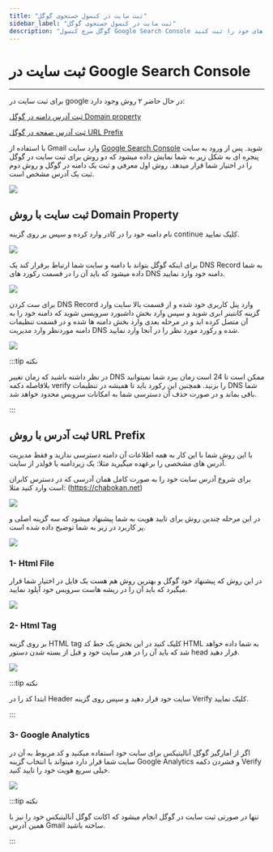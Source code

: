 ```yaml
---
title: "ثبت سایت در کنسول جستجوی گوگل"
sidebar_label: "ثبت سایت در کنسول جستجوی گوگل"
description: "گوگل سرچ کنسول Google Search Console یک ابزار برای مدیریت کل محتوا و جستجو در گوگل است. شما می‌توانید وبسایت های خود را ثبت کنید."
---
```


#  ثبت سایت در Google Search Console
---
برای ثبت سایت در google در حال حاضر ۲ روش وجود دارد:

[ثبت آدرس دامنه در گوگل Domain property](#ثبت-سایت-با-روش-domain-property)

[ثبت آدرس صفحه در گوگل URL Prefix](#ثبت-آدرس-با-روش-url-prefix)


با استفاده از Gmail وارد سایت [Google Search Console](https://search.google.com/search-console/about) شوید.
پس از ورود به سایت پنجره ای به شکل زیر به شما نمایش داده میشود که دو روش برای ثبت سایت در گوگل را در اختیار شما قرار میدهد.
روش اول معرفی و ثبت یک دامنه در گوگل و روش دوم ثبت یک آدرس مشخص است.

![](https://s1.chabokan.net/docs/images/Google-Search-Console1.png)

## ثبت سایت با روش Domain Property

نام دامنه خود را در کادر وارد کرده و سپس بر روی گزینه continue کلیک نمایید.

![](https://s1.chabokan.net/docs/images/Google-Search-Console2.png)

برای اینکه گوگل بتواند با دامنه و سایت شما ارتباط برقرار کند یک DNS Record به شما داده میشود که باید آن را در قسمت رکورد های DNS دامنه خود وارد نمایید.

![](https://s1.chabokan.net/docs/images/Google-Search-Console31.png)

برای ست کردن DNS Record وارد پنل کاربری خود شده و از قسمت بالا سایت وارد گزینه کانتینر ابری شوید و سپس وارد بخش داشبورد سرویسی شوید که دامنه خود را به آن متصل کرده اید و در مرحله بعدی وارد بخش دامنه ها شده و در قسمت تنظیمات دامنه موردنظر وارد مدیریت DNS شده و رکورد مورد نظر را در آنجا وارد نمایید.   

![](https://s1.chabokan.net/docs/images/console22.png)


:::tip نکته

در نظر داشته باشید که زمان تغییر DNS ممکن است تا 24 است زمان ببرد شما نمیتوانید بلافاصله دکمه verify را بزنید. همچنین این رکورد باید تا همیشه در تنظیمات DNS شما باقی بماند و در صورت حذف آن دسترسی شما به امکانات سرویس محدود خواهد شد.

:::

## ثبت آدرس با روش URL Prefix

با این روش شما با این کار به همه اطلاعات آن دامنه دسترسی ندارید و فقط مدیریت آدرس های مشخصی را برعهده میگیرید مثلا: یک زیردامنه یا فولدر از سایت.

برای شروع آدرس سایت خود را به صورت کامل همان آدرسی که در دسترس کابران است وارد کنید مثلا: (https://chabokan.net)

![](https://s1.chabokan.net/docs/images/Google-Search-Console4.png)

در این مرحله چندین روش برای تایید هویت به شما پیشنهاد میشود که سه گزینه اصلی و پر کاربرد در زیر به شما توضیح داده شده است.

![](https://s1.chabokan.net/docs/images/Google-Search-Console51.png)

### 1- Html File

در این روش که پیشنهاد خود گوگل و بهترین روش هم هست یک فایل در اختیار شما قرار میگیرد که باید آن را در ریشه هاست سرویس خود آپلود نمایید.

![](https://s1.chabokan.net/docs/images/Google-Search-Console6.png)

### 2- Html Tag

بر روی گزینه HTML tag کلیک کنید در این بخش یک خط کد HTML به شما داده خواهد شد که باید آن را در هدر سایت خود و قبل از بسته شدن دستور head قرار دهید.

![](https://s1.chabokan.net/docs/images/Google-Search-Console7.png)

:::tip نکته

ابتدا کد را در Header سایت خود قرار دهید و سپس روی گزینه Verify کلیک نمایید. 

:::

### 3- Google Analytics

اگر از آمارگیر گوگل آنالیتیکس برای سایت خود استفاده میکنید و کد مربوط به آن در سایت شما قرار دارد میتواند با انتخاب گزینه Google Analytics و فشردن دکمه Verify خیلی سریع هویت خود را تایید کنید.

![](https://s1.chabokan.net/docs/images/Google-Search-Console8.png)

:::tip نکته

تنها در صورتی ثبت سایت در گوگل انجام میشود که اکانت گوگل آنالیتیکس خود را نیز با همین آدرس Gmail ساخته باشید.

:::